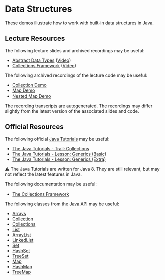 Data Structures
=================================================

These demos illustrate how to work with built-in data structures in Java.

## Lecture Resources ##

The following lecture slides and archived recordings may be useful:

  - [Abstract Data Types](https://docs.google.com/presentation/d/e/2PACX-1vQeTTwH60iMYPsp4iZWTxHxeethl6xUtGFQyV835fJdTXllsd9ywYD44zs5Fp8sVA1JnnTDAz1ZKtGR/pub?start=false&loop=false&delayms=3000) ([Video](https://usfca.hosted.panopto.com/Panopto/Pages/Viewer.aspx?id=058caeb5-a7ed-4a4a-9bbe-af9a01511e7c))
  - [Collections Framework](https://docs.google.com/presentation/d/e/2PACX-1vQpEUAryNouwLkeY_-WHB8YBLx5rbRXaxtILhjCyOObBE0xG7wOkLR2oS8yiKmBPcAIM_K3N2sMvrRH/pub?start=false&loop=false&delayms=3000) ([Video](https://usfca.hosted.panopto.com/Panopto/Pages/Viewer.aspx?id=d96842bd-a7fd-4470-8129-af9a01511ea9))

The following archived recordings of the lecture code may be useful:

  - [Collection Demo](https://usfca.hosted.panopto.com/Panopto/Pages/Viewer.aspx?id=50407ae4-8160-45f6-9a13-af9a01511e42)
  - [Map Demo](https://usfca.hosted.panopto.com/Panopto/Pages/Viewer.aspx?id=73ce7aff-7d86-4e79-847b-af9a01511ee6)
  - [Nested Map Demo](https://usfca.hosted.panopto.com/Panopto/Pages/Viewer.aspx?id=467061a3-8c81-491c-8a8b-af9d00303e2e)

The recording transcripts are autogenerated. The recordings may differ slightly from the latest version of the associated slides and code.

## Official Resources ##

The following official [Java Tutorials](http://docs.oracle.com/javase/tutorial/index.html) may be useful:

- [The Java Tutorials - Trail: Collections](https://docs.oracle.com/javase/tutorial/collections/index.html)
- [The Java Tutorials - Lesson: Generics (Basic)](https://docs.oracle.com/javase/tutorial/java/generics/index.html)
- [The Java Tutorials - Lesson: Generics (Extra)](https://docs.oracle.com/javase/tutorial/extra/generics/index.html)

:warning: The Java Tutorials are written for Java 8. They are still relevant, but may not reflect the latest features in Java.

The following documentation may be useful:

- [The Collections Framework](https://docs.oracle.com/en/java/javase/21/docs/api/java.base/java/util/doc-files/coll-overview.html)

The following classes from the [Java API](https://docs.oracle.com/en/java/javase/21/docs/api/) may be useful:

- [Arrays](https://docs.oracle.com/en/java/javase/21/docs/api/java.base/java/util/Arrays.html)
- [Collection](https://docs.oracle.com/en/java/javase/21/docs/api/java.base/java/util/Collection.html)
- [Collections](https://docs.oracle.com/en/java/javase/21/docs/api/java.base/java/util/Collections.html)
- [List](https://docs.oracle.com/en/java/javase/21/docs/api/java.base/java/util/List.html)
- [ArrayList](https://docs.oracle.com/en/java/javase/21/docs/api/java.base/java/util/ArrayList.html)
- [LinkedList](https://docs.oracle.com/en/java/javase/21/docs/api/java.base/java/util/LinkedList.html)
- [Set](https://docs.oracle.com/en/java/javase/21/docs/api/java.base/java/util/Set.html)
- [HashSet](https://docs.oracle.com/en/java/javase/21/docs/api/java.base/java/util/HashSet.html)
- [TreeSet](https://docs.oracle.com/en/java/javase/21/docs/api/java.base/java/util/TreeSet.html)
- [Map](https://docs.oracle.com/en/java/javase/21/docs/api/java.base/java/util/Map.html)
- [HashMap](https://docs.oracle.com/en/java/javase/21/docs/api/java.base/java/util/HashMap.html)
- [TreeMap](https://docs.oracle.com/en/java/javase/21/docs/api/java.base/java/util/TreeMap.html)
